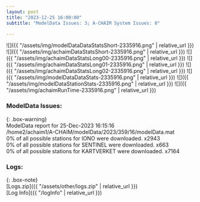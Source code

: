 ```yaml
---
layout: post
title: "2023-12-25 16:00:00"
subtitle: "ModelData Issues: 3; A-CHAIM System Issues: 0"

---
```


![]({{ "/assets/img/modelDataDataStatsShort-2335916.png" | relative_url }})
![]({{ "/assets/img/achaimDataStatsShort-2335916.png" | relative_url }})
![]({{ "/assets/img/achaimDataStatsLong00-2335916.png" | relative_url }})
![]({{ "/assets/img/achaimDataStatsLong01-2335916.png" | relative_url }})
![]({{ "/assets/img/achaimDataStatsLong02-2335916.png" | relative_url }})
![]({{ "/assets/img/modelDataDataStats-2335916.png" | relative_url }})
![]({{ "/assets/img/modelDataStationStats-2335916.png" | relative_url }})
![]({{ "/assets/img/achaimRunTime-2335916.png" | relative_url }})


### ModelData Issues:  
  
{: .box-warning}  
 ModelData report for 25-Dec-2023 16:15:16   
 /home2/achaim1/A-CHAIM/modelData/2023/359/16/modelData.mat   
 0% of all possible stations for IONO were downloaded. x2943   
 0% of all possible stations for SENTINEL were downloaded. x663   
 0% of all possible stations for KARTVERKET were downloaded. x7164   
  


### Logs:  
  
{: .box-note}  
[Logs.zip]({{ "/assets/other/logs.zip" | relative_url }})  
[Log Info]({{ "/logInfo" | relative_url }})  
